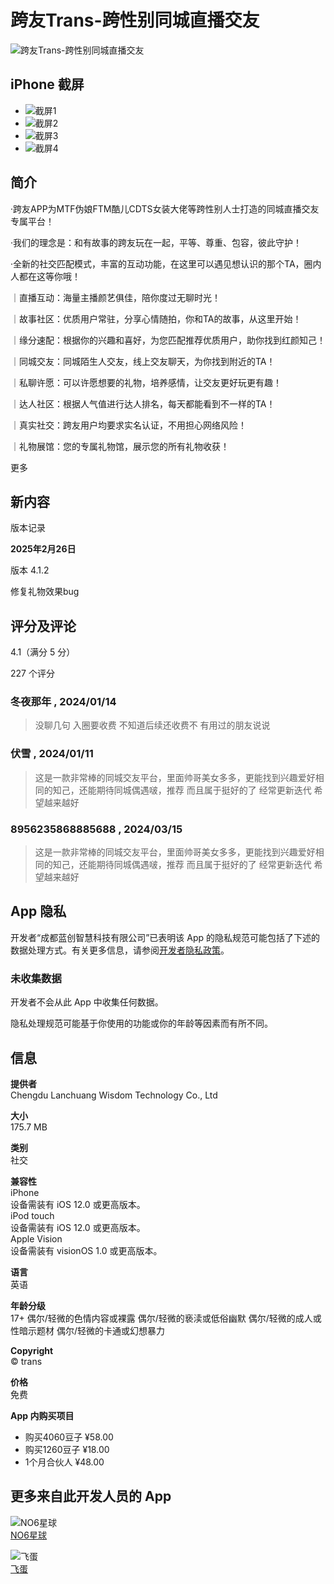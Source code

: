 # 跨友Trans-跨性别同城直播交友

![跨友Trans-跨性别同城直播交友](https://assets.artwork/1x1-42817eea7ade52607a760cbee00d1495.gif)

## iPhone 截屏

- ![截屏1](https://assets.artwork/1x1-42817eea7ade52607a760cbee00d1495.gif)
- ![截屏2](https://assets.artwork/1x1-42817eea7ade52607a760cbee00d1495.gif)
- ![截屏3](https://assets.artwork/1x1-42817eea7ade52607a760cbee00d1495.gif)
- ![截屏4](https://assets.artwork/1x1-42817eea7ade52607a760cbee00d1495.gif)

## 简介

·跨友APP为MTF伪娘FTM酷儿CDTS女装大佬等跨性别人士打造的同城直播交友专属平台！

·我们的理念是：和有故事的跨友玩在一起，平等、尊重、包容，彼此守护！

·全新的社交匹配模式，丰富的互动功能，在这里可以遇见想认识的那个TA，圈内人都在这等你哦！

｜直播互动：海量主播颜艺俱佳，陪你度过无聊时光！

｜故事社区：优质用户常驻，分享心情随拍，你和TA的故事，从这里开始！

｜缘分速配：根据你的兴趣和喜好，为您匹配推荐优质用户，助你找到红颜知己！

｜同城交友：同城陌生人交友，线上交友聊天，为你找到附近的TA！

｜私聊许愿：可以许愿想要的礼物，培养感情，让交友更好玩更有趣！

｜达人社区：根据人气值进行达人排名，每天都能看到不一样的TA！

｜真实社交：跨友用户均要求实名认证，不用担心网络风险！

｜礼物展馆：您的专属礼物馆，展示您的所有礼物收获！

更多

## 新内容

版本记录

**2025年2月26日**

版本 4.1.2

修复礼物效果bug

## 评分及评论

4.1（满分 5 分）

227 个评分

### 冬夜那年 , 2024/01/14

> 没聊几句 入圈要收费 不知道后续还收费不 有用过的朋友说说

### 伏雪 , 2024/01/11

> 这是一款非常棒的同城交友平台，里面帅哥美女多多，更能找到兴趣爱好相同的知己，还能期待同城偶遇啵，推荐 而且属于挺好的了 经常更新迭代 希望越来越好

### 8956235868885688 , 2024/03/15

> 这是一款非常棒的同城交友平台，里面帅哥美女多多，更能找到兴趣爱好相同的知己，还能期待同城偶遇啵，推荐 而且属于挺好的了 经常更新迭代 希望越来越好

## App 隐私

开发者“成都蓝创智慧科技有限公司”已表明该 App 的隐私规范可能包括了下述的数据处理方式。有关更多信息，请参阅[开发者隐私政策](https://docs.qq.com/doc/DZUNDYmdzdWpEdGNR)。

### 未收集数据

开发者不会从此 App 中收集任何数据。

隐私处理规范可能基于你使用的功能或你的年龄等因素而有所不同。

## 信息

**提供者**  
Chengdu Lanchuang Wisdom Technology Co., Ltd

**大小**  
175.7 MB

**类别**  
社交

**兼容性**  
iPhone  
设备需装有 iOS 12.0 或更高版本。  
iPod touch  
设备需装有 iOS 12.0 或更高版本。  
Apple Vision  
设备需装有 visionOS 1.0 或更高版本。

**语言**  
英语

**年龄分级**  
17+ 偶尔/轻微的色情内容或裸露 偶尔/轻微的亵渎或低俗幽默 偶尔/轻微的成人或性暗示题材 偶尔/轻微的卡通或幻想暴力

**Copyright**  
© trans

**价格**  
免费

**App 内购买项目**

- 购买4060豆子 ¥58.00
- 购买1260豆子 ¥18.00
- 1个月合伙人 ¥48.00

## 更多来自此开发人员的 App

![NO6星球](https://assets.artwork/1x1-42817eea7ade52607a760cbee00d1495.gif)  
[NO6星球](https://apps.apple.com/cn/app/no6%E6%98%9F%E7%90%83/id1573920365)

![飞蛋](https://assets.artwork/1x1-42817eea7ade52607a760cbee00d1495.gif)  
[飞蛋](https://apps.apple.com/cn/app/%E9%A3%9E%E8%9B%8B/id1549612542)
